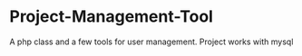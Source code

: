 # Project-Management-Tool
A php class and a few tools for user management. Project works with mysql
